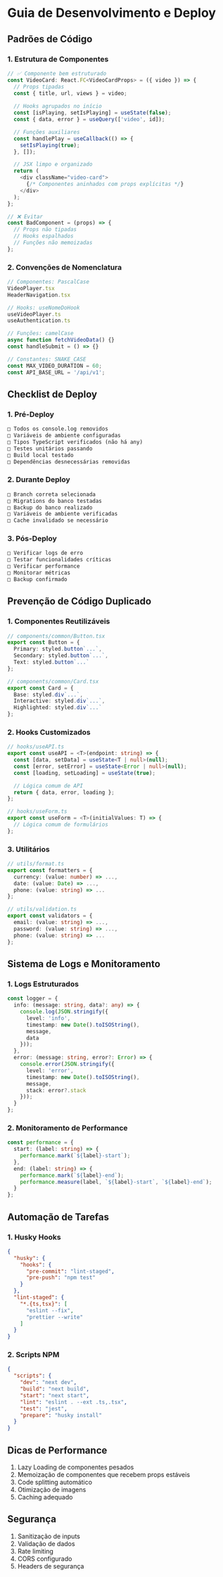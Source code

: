 # Guia de Desenvolvimento e Deploy

## Padrões de Código

### 1. Estrutura de Componentes
```typescript
// ✅ Componente bem estruturado
const VideoCard: React.FC<VideoCardProps> = ({ video }) => {
  // Props tipadas
  const { title, url, views } = video;
  
  // Hooks agrupados no início
  const [isPlaying, setIsPlaying] = useState(false);
  const { data, error } = useQuery(['video', id]);

  // Funções auxiliares
  const handlePlay = useCallback(() => {
    setIsPlaying(true);
  }, []);

  // JSX limpo e organizado
  return (
    <div className="video-card">
      {/* Componentes aninhados com props explícitas */}
    </div>
  );
};

// ❌ Evitar
const BadComponent = (props) => {
  // Props não tipadas
  // Hooks espalhados
  // Funções não memoizadas
};
```

### 2. Convenções de Nomenclatura
```typescript
// Componentes: PascalCase
VideoPlayer.tsx
HeaderNavigation.tsx

// Hooks: useNomeDoHook
useVideoPlayer.ts
useAuthentication.ts

// Funções: camelCase
async function fetchVideoData() {}
const handleSubmit = () => {}

// Constantes: SNAKE_CASE
const MAX_VIDEO_DURATION = 60;
const API_BASE_URL = '/api/v1';
```

## Checklist de Deploy

### 1. Pré-Deploy
```markdown
□ Todos os console.log removidos
□ Variáveis de ambiente configuradas
□ Tipos TypeScript verificados (não há any)
□ Testes unitários passando
□ Build local testado
□ Dependências desnecessárias removidas
```

### 2. Durante Deploy
```markdown
□ Branch correta selecionada
□ Migrations do banco testadas
□ Backup do banco realizado
□ Variáveis de ambiente verificadas
□ Cache invalidado se necessário
```

### 3. Pós-Deploy
```markdown
□ Verificar logs de erro
□ Testar funcionalidades críticas
□ Verificar performance
□ Monitorar métricas
□ Backup confirmado
```

## Prevenção de Código Duplicado

### 1. Componentes Reutilizáveis
```typescript
// components/common/Button.tsx
export const Button = {
  Primary: styled.button`...`,
  Secondary: styled.button`...`,
  Text: styled.button`...`
};

// components/common/Card.tsx
export const Card = {
  Base: styled.div`...`,
  Interactive: styled.div`...`,
  Highlighted: styled.div`...`
};
```

### 2. Hooks Customizados
```typescript
// hooks/useAPI.ts
export const useAPI = <T>(endpoint: string) => {
  const [data, setData] = useState<T | null>(null);
  const [error, setError] = useState<Error | null>(null);
  const [loading, setLoading] = useState(true);

  // Lógica comum de API
  return { data, error, loading };
};

// hooks/useForm.ts
export const useForm = <T>(initialValues: T) => {
  // Lógica comum de formulários
};
```

### 3. Utilitários
```typescript
// utils/format.ts
export const formatters = {
  currency: (value: number) => ...,
  date: (value: Date) => ...,
  phone: (value: string) => ...
};

// utils/validation.ts
export const validators = {
  email: (value: string) => ...,
  password: (value: string) => ...,
  phone: (value: string) => ...
};
```

## Sistema de Logs e Monitoramento

### 1. Logs Estruturados
```typescript
const logger = {
  info: (message: string, data?: any) => {
    console.log(JSON.stringify({
      level: 'info',
      timestamp: new Date().toISOString(),
      message,
      data
    }));
  },
  error: (message: string, error?: Error) => {
    console.error(JSON.stringify({
      level: 'error',
      timestamp: new Date().toISOString(),
      message,
      stack: error?.stack
    }));
  }
};
```

### 2. Monitoramento de Performance
```typescript
const performance = {
  start: (label: string) => {
    performance.mark(`${label}-start`);
  },
  end: (label: string) => {
    performance.mark(`${label}-end`);
    performance.measure(label, `${label}-start`, `${label}-end`);
  }
};
```

## Automação de Tarefas

### 1. Husky Hooks
```json
{
  "husky": {
    "hooks": {
      "pre-commit": "lint-staged",
      "pre-push": "npm test"
    }
  },
  "lint-staged": {
    "*.{ts,tsx}": [
      "eslint --fix",
      "prettier --write"
    ]
  }
}
```

### 2. Scripts NPM
```json
{
  "scripts": {
    "dev": "next dev",
    "build": "next build",
    "start": "next start",
    "lint": "eslint . --ext .ts,.tsx",
    "test": "jest",
    "prepare": "husky install"
  }
}
```

## Dicas de Performance

1. Lazy Loading de componentes pesados
2. Memoização de componentes que recebem props estáveis
3. Code splitting automático
4. Otimização de imagens
5. Caching adequado

## Segurança

1. Sanitização de inputs
2. Validação de dados
3. Rate limiting
4. CORS configurado
5. Headers de segurança
